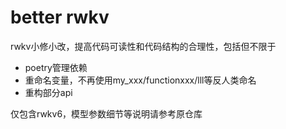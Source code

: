 # better rwkv
rwkv小修小改，提高代码可读性和代码结构的合理性，包括但不限于
- poetry管理依赖
- 重命名变量，不再使用my_xxx/functionxxx/lll等反人类命名
- 重构部分api

仅包含rwkv6，模型参数细节等说明请参考原仓库

